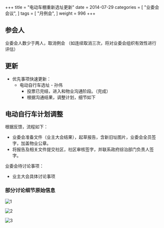 +++
title = "电动车棚重新选址更新"
date = 2014-07-29
categories = [
"业委会会议",
]
tags = [
    "月例会",
]
weight = 996
+++

## 参会人

业委会人数少于两人，取消例会 （如连续取消三次，将对业委会组织有效性进行评估）

## 更新

- 优先事项快速更新：
  - 电动自行车选址 - 孙伟
    - 投票已完结，进入和物业沟通阶段。（完成）
    - 根据沟通结果，调整计划，细节如下

## 电动自行车计划调整

根据反馈，流程如下：

- 业委会准备文件（业主大会结果），起草报告，含新旧址图片，业委会全员签字，加盖物业公章。
- 将报告及相关文件提交社区，社区审核签字，并联系政府综治部门负责人签字。

业委会待讨论事项：

- 业主大会具体讨论事项

### 部分讨论细节原始信息

![1](../images/ecar-wuye-1.jpeg)

![2](../images/ecar-wuye-2.jpeg)

![3](../images/ecar-wuye-3.jpeg)

